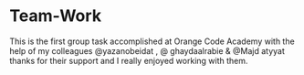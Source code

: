 # Team-Work
This is the first group task accomplished at Orange Code Academy with the help of my colleagues @yazanobeidat , @	ghaydaalrabie & @Majd atyyat thanks for their support and I really enjoyed working with them.
